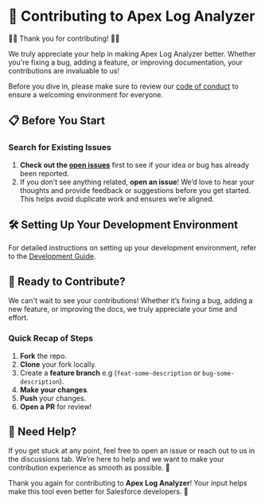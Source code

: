 # 🤝 Contributing to Apex Log Analyzer

🎉🥳 Thank you for contributing! 🥳🎉

We truly appreciate your help in making Apex Log Analyzer better. Whether you're fixing a bug, adding a feature, or improving documentation, your contributions are invaluable to us!

Before you dive in, please make sure to review our [code of conduct](https://github.com/certinia/debug-log-analyzer/blob/main/CODE_OF_CONDUCT.md) to ensure a welcoming environment for everyone.

## 📋 Before You Start

### Search for Existing Issues

1. **Check out the [open issues](https://github.com/certinia/debug-log-analyzer/issues)** first to see if your idea or bug has already been reported.
2. If you don’t see anything related, **open an issue**! We’d love to hear your thoughts and provide feedback or suggestions before you get started. This helps avoid duplicate work and ensures we’re aligned.

## 🛠️ Setting Up Your Development Environment

For detailed instructions on setting up your development environment, refer to the [Development Guide](https://github.com/certinia/debug-log-analyzer/blob/main/DEVELOPING.md).

## 🚀 Ready to Contribute?

We can't wait to see your contributions! Whether it’s fixing a bug, adding a new feature, or improving the docs, we truly appreciate your time and effort.

### Quick Recap of Steps

1. **Fork** the repo.
2. **Clone** your fork locally.
3. Create a **feature branch** e.g (`feat-some-description` or `bug-some-description`).
4. **Make your changes**.
5. **Push** your changes.
6. **Open a PR** for review!

## 💬 Need Help?

If you get stuck at any point, feel free to open an issue or reach out to us in the discussions tab. We’re here to help and we want to make your contribution experience as smooth as possible. 🤗

Thank you again for contributing to **Apex Log Analyzer**! Your input helps make this tool even better for Salesforce developers. 🙌
